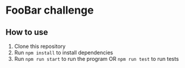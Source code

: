 # FooBar challenge

## How to use

1. Clone this repository
2. Run `npm install` to install dependencies
3. Run `npm run start` to run the program  OR  `npm run test` to run tests